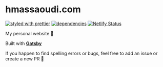 # hmassaoudi.com

[![styled with prettier](https://img.shields.io/badge/styled_with-prettier-ff69b4.svg)](https://github.com/prettier/prettier)
[![dependencies](https://david-dm.org/jinksi/ericjinks.com.svg)](https://david-dm.org/jinksi/ericjinks.com)
[![Netlify Status](https://api.netlify.com/api/v1/badges/79156c84-6012-4ed1-a8ac-af5538858166/deploy-status)](https://app.netlify.com/sites/ericjinks/deploys)

My personal website 🥳

Built with **[Gatsby](https://gatsbyjs.org)**

If you happen to find spelling errors or bugs, feel free to add an issue or create a new PR 🙏
